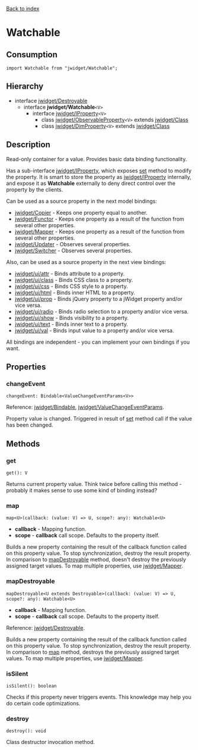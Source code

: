 [Back to index](../README.md)

# Watchable

## Consumption

	import Watchable from "jwidget/Watchable";

## Hierarchy

* interface [jwidget/Destroyable](Destroyable.md)
	* interface **jwidget/Watchable**`<V>`
		* interface [jwidget/IProperty](IProperty.md)`<V>`
			* class [jwidget/ObservableProperty](ObservableProperty.md)`<V>` extends [jwidget/Class](Class.md)
			* class [jwidget/DimProperty](DimProperty.md)`<V>` extends [jwidget/Class](Class.md)

## Description

Read-only container for a value. Provides basic data binding functionality.

Has a sub-interface [jwidget/IProperty](IProperty.md), which exposes [set](#IProperty.md#set) method to modify the property. It is smart to store the property as [jwidget/IProperty](IProperty.md) internally, and expose it as **Watchable** externally to deny direct control over the property by the clients.

Can be used as a source property in the next model bindings:

- [jwidget/Copier](Copier.md) - Keeps one property equal to another.
- [jwidget/Functor](Functor.md) - Keeps one property as a result of the function from several other properties.
- [jwidget/Mapper](Mapper.md) - Keeps one property as a result of the function from several other properties.
- [jwidget/Updater](Updater.md) - Observes several properties.
- [jwidget/Switcher](Switcher.md) - Observes several properties.

Also, can be used as a source property in the next view bindings:

- [jwidget/ui/attr](ui/attr.md) - Binds attribute to a property.
- [jwidget/ui/class](ui/class.md) - Binds CSS class to a property.
- [jwidget/ui/css](ui/css.md) - Binds CSS style to a property.
- [jwidget/ui/html](ui/html.md) - Binds inner HTML to a property.
- [jwidget/ui/prop](ui/prop.md) - Binds jQuery property to a jWidget property and/or vice versa.
- [jwidget/ui/radio](ui/radio.md) - Binds radio selection to a property and/or vice versa.
- [jwidget/ui/show](ui/show.md) - Binds visibility to a property.
- [jwidget/ui/text](ui/text.md) - Binds inner text to a property.
- [jwidget/ui/val](ui/val.md) - Binds input value to a property and/or vice versa.

All bindings are independent - you can implement your own bindings if you want.

## Properties

### changeEvent

	changeEvent: Bindable<ValueChangeEventParams<V>>

Reference: [jwidget/Bindable](Bindable.md), [jwidget/ValueChangeEventParams](ValueChangeEventParams.md).

Property value is changed. Triggered in result of [set](ObservableProperty.md#set) method call if the value has been changed.

## Methods

### get

	get(): V

Returns current property value. Think twice before calling this method - probably it makes sense to use some kind of binding instead?

### map

	map<U>(callback: (value: V) => U, scope?: any): Watchable<U>

* **callback** - Mapping function.
* **scope** - **callback** call scope. Defaults to the property itself.

Builds a new property containing the result of the callback function called on this property value. To stop synchronization, destroy the result property. In comparison to [mapDestroyable](#mapdestroyable) method, doesn't destroy the previously assigned target values. To map multiple properties, use [jwidget/Mapper](Mapper.md).

### mapDestroyable

	mapDestroyable<U extends Destroyable>(callback: (value: V) => U, scope?: any): Watchable<U>

* **callback** - Mapping function.
* **scope** - **callback** call scope. Defaults to the property itself.

Reference: [jwidget/Destroyable](Destroyable.md).

Builds a new property containing the result of the callback function called on this property value. To stop synchronization, destroy the result property. In comparison to [map](#map) method, destroys the previously assigned target values. To map multiple properties, use [jwidget/Mapper](Mapper.md).

### isSilent

	isSilent(): boolean

Checks if this property never triggers events. This knowledge may help you do certain code optimizations.

### destroy

	destroy(): void

Class destructor invocation method.
